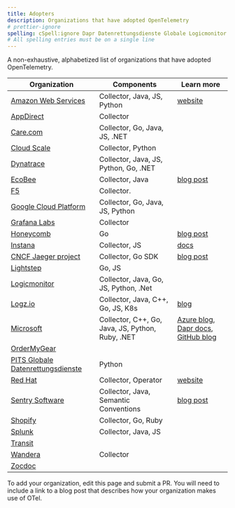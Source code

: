 ```yaml
---
title: Adopters
description: Organizations that have adopted OpenTelemetry
# prettier-ignore
spelling: cSpell:ignore Dapr Datenrettungsdienste Globale Logicmonitor Logz Wandera Zocdoc
# All spelling entries must be on a single line
---
```


A non-exhaustive, alphabetized list of organizations that have adopted
OpenTelemetry.

<!-- prettier-ignore-start -->
Organization                                      | Components                      |  Learn more
------------------------------------------------  | ------------------------------- |  ----------
[Amazon Web Services](https://aws.amazon.com/)    | Collector, Java, JS, Python     |  [website](https://aws.amazon.com/otel/)
[AppDirect](https://www.appdirect.com/)           | Collector                       |
[Care.com](https://www.care.com)                  | Collector, Go, Java, JS, .NET   |
[Cloud Scale](https://www.cloudscaleinc.com)      | Collector, Python    |
[Dynatrace](https://www.dynatrace.com/)           | Collector, Java, JS, Python, Go, .NET |
[EcoBee](https://www.ecobee.com/)                 | Collector, Java                 |  [blog post](https://www.honeycomb.io/blog/bees-working-together-how-ecobees-engineers-adopted-honeycomb-for-visibility-into-system-optimization-and-customer-experience)
[F5](https://www.f5.com/)                         | Collector.                      |
[Google Cloud Platform](https://cloud.google.com) | Collector, Go, Java, JS, Python |
[Grafana Labs](https://grafana.com/)              | Collector                       |
[Honeycomb](https://honeycomb.io)                 | Go                              |  [blog post](https://www.honeycomb.io/blog/interview-with-honeycomb-engineer-chris-toshok-dogfooding-opentelemetry/)
[Instana](https://www.instana.com)                | Collector, JS                   |  [docs](https://www.ibm.com/docs/en/obi/current?topic=apis-opentelemetry)
[CNCF Jaeger project](https://jaegertracing.io)   | Collector, Go SDK               |  [blog post](https://medium.com/jaegertracing/jaeger-embraces-opentelemetry-collector-90a545cbc24)
[Lightstep](https://lightstep.com)                | Go, JS                          |
[Logicmonitor](https://www.logicmonitor.com/)     | Collector, Java, Go, JS, Python, .Net |
[Logz.io](https://logz.io)                        | Collector, Java, C++, Go, JS, K8s   |  [blog](https://logz.io/learn/opentelemetry-guide/)
[Microsoft](https://www.microsoft.com/)           | Collector, C++, Go, Java, JS, Python, Ruby, .NET    | [Azure blog](https://techcommunity.microsoft.com/t5/azure-monitor/opentelemetry-azure-monitor/ba-p/2737823), [Dapr docs](https://docs.dapr.io/operations/monitoring/tracing/otel-collector/), [GitHub blog](https://github.blog/2021-05-26-why-and-how-github-is-adopting-opentelemetry/)
[OrderMyGear](https://www.ordermygear.com/)       |                                 |
[PITS Globale Datenrettungsdienste](https://www.pitsdatenrettung.de/) | Python      |
[Red Hat](https://redhat.com/)                    | Collector, Operator             |  [website](https://docs.openshift.com/container-platform/4.12/distr_tracing/distr_tracing_arch/distr-tracing-architecture.html)
[Sentry Software](https://sentrysoftware.com) | Collector, Java, Semantic Conventions | [blog post](https://www.sentrysoftware.com/blog/2022-07-19/why-sentry-software-chose-opentelemetry-for-hardware-sentry.html)
[Shopify](https://www.shopify.com/)               | Collector, Go, Ruby             |
[Splunk](https://www.splunk.com/)                 | Collector, Java, JS             |
[Transit](https://transitapp.com/)                |                                 |
[Wandera](https://www.wandera.com/)               | Collector                       |
[Zocdoc](https://www.zocdoc.com/)                 |                                 |
<!-- prettier-ignore-end -->

To add your organization, edit this page and submit a PR. You will need to
include a link to a blog post that describes how your organization makes use of
OTel.
